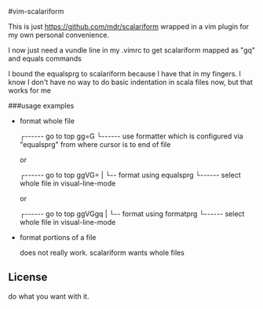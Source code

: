 #vim-scalariform

This is just https://github.com/mdr/scalariform wrapped in a vim plugin for my own personal convenience.

I now just need a vundle line in my .vimrc to get scalariform mapped as "gq" and equals commands

I bound the equalsprg to scalariform because I have that in my fingers. I know I don't have no way to do
basic indentation in scala files now, but that works for me

###usage examples

- format whole file

    ┌------ go to top
    gg=G
      └------ use formatter which is configured via "equalsprg" from where cursor is to end of file
    
  or

    ┌------ go to top
    ggVG=
      | └-- format using equalsprg
      └------ select whole file in visual-line-mode

  or

    ┌------ go to top
    ggVGgq
      | └-- format using formatprg
      └------ select whole file in visual-line-mode

- format portions of a file

  does not really work. scalariform wants whole files


## License

do what you want with it.
